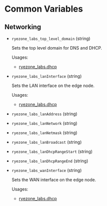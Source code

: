 Common Variables
================

## Networking

- `ryezone_labs_top_level_domain` (string)

   Sets the top level domain for DNS and DHCP.

   Usages:
     - [ryezone_labs.dhcp](https://github.com/ryezone-labs/dhcp)

- `ryezone_labs_lanInterface` (string)

   Sets the LAN interface on the edge node.

   Usages:
     - [ryezone_labs.dhcp](https://github.com/ryezone-labs/dhcp)

- `ryezone_labs_lanAddress` (string)
- `ryezone_labs_lanNetwork` (string)
- `ryezone_labs_lanNetmask` (string)
- `ryezone_labs_lanBroadcast` (string)
- `ryezone_labs_lanDhcpRangeStart` (string)
- `ryezone_labs_lanDhcpRangeEnd` (string)

- `ryezone_labs_wanInterface` (string)

   Sets the WAN interface on the edge node.

   Usages:
     - [ryezone_labs.dhcp](https://github.com/ryezone-labs/dhcp)

